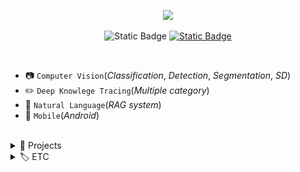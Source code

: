 <p align='center'>
  <a href="https://github.com/hololee">
    <img src="https://capsule-render.vercel.app/api?type=transparent&fontColor=66AA66&height=150&section=header&text=Zayden&desc=AI%20Engineer&fontSize=70&DescSize=20&descAlignY=15&animation=twinkling">
  </a>
</p>
<p align='center'>
  <a href="https://www.linkedin.com/in/hololee/" style="text-decoration:none;"><img alt="Static Badge" src="https://img.shields.io/badge/LinkedIn-LinkedIn?style=flat&logo=LinkedIn&logoColor=%230A66C2&color=%23ffffff"></a>
  <a href="https://hololee.github.io"><img alt="Static Badge" src="https://img.shields.io/badge/Blog-Blog?style=flat&logo=googlechrome&logoColor=%23333333&color=%23ffffff"></a>
</p>
<br/>

- 📷 ```Computer Vision```(*Classification*, *Detection*, *Segmentation*, *SD*)
- ✏️ ```Deep Knowlege Tracing```(*Multiple category*)
- 🤖 ```Natural Language```(*RAG system*)
- 📱 ```Mobile```(*Android*)


<br/>

<details>
<summary>🔖 Projects</summary>
  
|Year|Repo|Type|Content|etc|
|---|---|---|---|---|
|2023.04|[transformer_pytorch](https://github.com/hololee/transformer_pytorch)|AI-NLP|transformer 구현|pytorch|
|2021.12|Attention_Auto_Labeling, [coarse-to-fine-segmentation-labelling](https://github.com/hololee/coarse-to-fine-segmentation-labelling)|Semantic Segmentation|간략한 segmentation label을 작성하여 정확한 label을 생성하는 방법론.|pytorch| 
|2021.05|[PlantsDataUploader](https://github.com/hololee/PlantsDataUploader)|Windows app|10가지 작물 데이터 수집을 위한 이미지 업로더 프로그램.|Released|
|2020.12|[YOLO_LITE](https://github.com/hololee/YOLO_LITE)|AI-Detection|Yololite의 각 layer를 두배 적층한 네트워크. 콩 작물, 잡초 분류 검출.|pytorch| 
|2020.12|[Grad-CAM-pytorch](https://github.com/hololee/Grad-CAM-pytorch)|AI-Attention|GradCAM 구현|pytorch|
|2020.12|[How-to-set-up-deeplearning-server](https://github.com/hololee/How-to-set-up-deeplearning-server)|Instruction|딥러닝 서버 구축 방법|-|
|2020.12|[plants-image-collector-pc](https://github.com/hololee/plants-image-collector-pc)|Windows app|PlantsCollect PC 버전|Released|
|2020.12|[PlantsCollect](https://github.com/hololee/PlantsCollect)|Android app|중점 연구 이미지 수집을 위한 안드로이드 앱|Released|
|2020.04|[YOLACT](https://github.com/hololee/YOLACT)|Instance segmentation|YOLACT를 이용한 딸기 숙성도 판별|pytorch|
|2019.12|[Dot_To_Mask_instance_segmentation](https://github.com/hololee/Dot_To_Mask_instance_segmentation)|AI-InstanceSegmentation|Dot based Instance segmentation|tensorflow 1.x|
|2019.12|[twoStreamSemiSurpervisor](https://github.com/hololee/twoStreamSemiSurpervisor)|Semi-supervised|두 스트림을 이용한 semi-supervised 방법론|tensorflow 1.x, trying|
|2019.12|[Instance_segmentation_with_discriminativeloss](https://github.com/hololee/Instance_segmentation_with_discriminativeloss)|Instance segmentation|discriminative loss를 이용한 Instance segmentation|tensorflow 1.x|
|2019.11|[Implement-convolutional-neural-network-from-scratch](https://github.com/hololee/Implement-convolutional-neural-network-from-scratch)|-|CNN scratch 구현|numpy|
|2019.10|[Implement-neural-network-from-scratch](https://github.com/hololee/Implement-neural-network-from-scratch)|-|MLP scratch 구현|Numpy|
|2019.09|[cvpppnet](https://github.com/hololee/cvpppnet)|Semantic segmentation|CVPPP 데이터셋을 대상으로 다양한 segmentation 실험|tensorflow 1.x| 

</details>
<details>
<summary>🏷️ ETC</summary>

### Status
![Top Langs](https://github-readme-stats.vercel.app/api/top-langs/?username=hololee&layout=compact)

### Certificate
<img src="https://github.com/hololee/hololee/blob/main/6qlxse1z.png" height="250"><img src="https://github.com/hololee/hololee/blob/main/deep.jpg" height="250"><img src="https://github.com/hololee/hololee/blob/main/bigdata.png" height="250">

</details>
